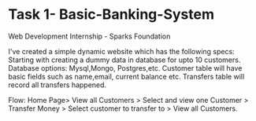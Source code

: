# Task 1- Basic-Banking-System
Web Development Internship - Sparks Foundation

I've created a simple dynamic website which has the following specs:
Starting with creating a dummy data in database for upto 10 customers. Database options: Mysql,Mongo, Postgres,etc. Customer table will have basic fields such as name,email, current balance etc. Transfers table will record all transfers happened.


Flow: Home Page> View all Customers > Select and view one Customer > Transfer Money > Select customer to transfer to > View all Customers.
